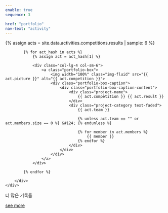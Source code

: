 ```yaml
---
enable: true
sequence: 3

href: "portfolio"
nav-text: "activity"
---
```


{% assign acts = site.data.activities.competitions.results | sample: 6 %}

<section class="p-0" id="portfolio">
    <div class="container-fluid p-0">
        <div class="row no-gutters popup-gallery">

            {% for act_hash in acts %}
                {% assign act = act_hash[1] %}

                <div class="col-lg-4 col-sm-6">
                    <a class="portfolio-box">
                        <img width="100%" class="img-fluid" src="{{ act.picture }}" alt="{{ act.competition }}">
                        <div class="portfolio-box-caption">
                            <div class="portfolio-box-caption-content">
                                <div class="project-name">
                                    {{ act.competition }} {{ act.result }}
                                </div>
                                <div class="project-category text-faded">
                                    {{ act.team }}

                                    {% unless act.team == "" or act.members.size == 0 %} &#124; {% endunless %}

                                    {% for member in act.members %}
                                        {{ member }}
                                    {% endfor %}
                                </div>
                            </div>
                        </div>
                    </a>
                </div>

            {% endfor %}

        </div>
    </div>
</section>
<section class="bg-dark text-white" id="portfolio-info">
    <div class="container text-center">
        <p class="text-white mb-4">더 많은 기록들</p>
        <a class="btn btn-trans btn-xl" href="./intro.html">see more</a>
    </div>
</section>
